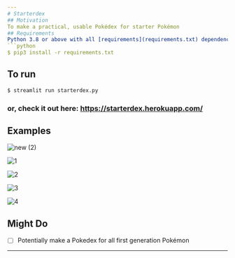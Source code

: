 ```yaml
---
# Starterdex
## Motivation
To make a practical, usable Pokédex for starter Pokémon
## Requirements
Python 3.8 or above with all [requirements](requirements.txt) dependencies installed. To install run:
```python
$ pip3 install -r requirements.txt
```
## To run
```python
$ streamlit run starterdex.py
```
### or, check it out here: https://starterdex.herokuapp.com/

## Examples

![new (2)](https://user-images.githubusercontent.com/52780573/102657374-8f02e500-419b-11eb-88d1-5bc835666d5e.gif)

![1](https://user-images.githubusercontent.com/52780573/100628441-384d7c80-334e-11eb-835a-9329af166209.png)

![2](https://user-images.githubusercontent.com/52780573/100628511-4ac7b600-334e-11eb-8ee0-a9f62d9cc45b.png)

![3](https://user-images.githubusercontent.com/52780573/100628551-56b37800-334e-11eb-88e7-f4fe644f628b.png)

![4](https://user-images.githubusercontent.com/52780573/100628585-60d57680-334e-11eb-9ed9-3428f20f032f.png)




## Might Do
- [ ] Potentially make a Pokedex for all first generation Pokémon
---
```

